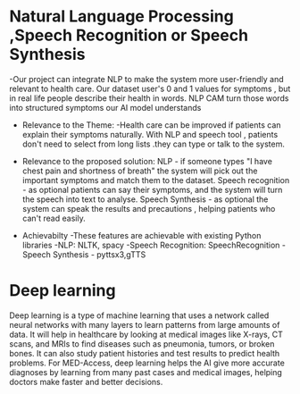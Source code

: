 # Natural Language Processing ,Speech Recognition or Speech Synthesis

-Our project can integrate NLP to make the system more user-friendly and relevant to health care. Our dataset user's 0 and 1 values for symptoms , but in real life people describe their health in words. NLP CAM turn those words into structured symptoms our AI model understands

* Relevance to the Theme:
-Health care can be improved if patients can explain their symptoms naturally. With NLP and speech tool , patients don't need to select from long lists .they can type or talk to the system.

* Relevance to the proposed solution:
NLP - if someone types "I have chest pain and shortness of breath" the system will pick out the important symptoms and match them to the dataset.
Speech recognition - as optional patients can say their symptoms, and the system will turn the speech into text to analyse.
Speech  Synthesis - as optional the system can speak the results and precautions , helping patients who can't read easily.

* Achievabilty
-These features are achievable with existing Python libraries
-NLP: NLTK, spacy
-Speech Recognition: SpeechRecognition
-Speech Synthesis - pyttsx3,gTTS


# Deep learning
Deep learning is a type of machine learning that uses a network called neural networks with many layers to learn patterns from large amounts of data. It will help in healthcare by looking at medical images like X-rays, CT scans, and MRIs to find diseases such as pneumonia, tumors, or broken bones. It can also study patient histories and test results to predict health problems. For MED-Access, deep learning helps the AI give more accurate diagnoses by learning from many past cases and medical images, helping doctors make faster and better decisions.
